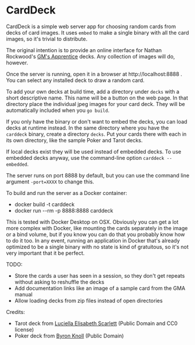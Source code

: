 # CardDeck

CardDeck is a simple web server app for choosing random cards from decks of card images. It uses `embed` to make a
single binary with all the card images, so it's trivial to distribute.

The original intention is to provide an online interface for Nathan Rockwood's
[GM's Apprentice](https://www.drivethrurpg.com/product/125685/The-GameMasters-Apprentice-Base-Deck) decks. Any collection of images will do, however.

Once the server is running, open it in a browser at http://localhost:8888 . You can select any installed deck to draw a random card.

To add your own decks at build time, add a directory under `decks` with a short descriptive name. This name will be a button on
the web page. In that directory place the individual jpeg images for your card deck. They will be automatically included when you `go build`.

If you only have the binary or don't want to embed the decks, you can load decks at runtime instead. In the same directory
where you have the `carddeck` binary, create a directory `decks`. Put your cards there with each in its own directory,
like the sample Poker and Tarot decks.

If local decks exist they will be used instead of embedded decks. To use embedded decks anyway, use the command-line option `carddeck --embedded`.

The server runs on port 8888 by default, but you can use the command line argument `-port=XXXX` to change this.

To build and run the server as a Docker container:
* docker build -t carddeck
* docker run --rm -p 8888:8888 carddeck

This is tested with Docker Desktop on OSX. Obviously you can get a lot more complex with Docker, like mounting the cards
separately in the image or a bind volume, but if you know you can do that you probably know how to do it too. In any
event, running an application in Docker that's already optimized to be a single binary with no state is kind of gratuitous,
so it's not very important that it be perfect.

TODO:
* Store the cards a user has seen in a session, so they don't get repeats without asking to reshuffle the decks
* Add documentation links like an image of a sample card from the GMA manual
* Allow loading decks from zip files instead of open directories

Credits:
* Tarot deck from [Luciella Elisabeth Scarlett](https://luciellaes.itch.io/rider-waite-smith-tarot-cards-cc0) (Public Domain and CC0 license)
* Poker deck from [Byron Knoll](http://byronknoll.blogspot.com/2011/03/vector-playing-cards.html) (Public Domain)
